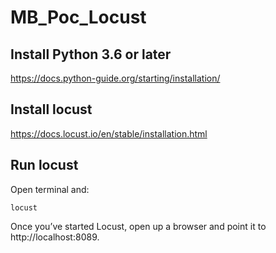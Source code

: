 # MB_Poc_Locust
## Install Python 3.6 or later
https://docs.python-guide.org/starting/installation/
## Install locust
https://docs.locust.io/en/stable/installation.html
## Run locust
Open terminal and:
```
locust
```

Once you’ve started Locust, open up a browser and point it to http://localhost:8089.


